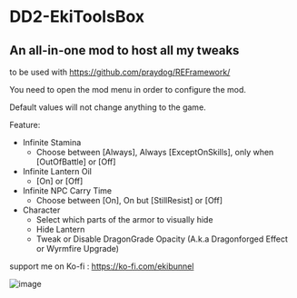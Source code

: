 # DD2-EkiToolsBox
## An all-in-one mod to host all my tweaks
to be used with https://github.com/praydog/REFramework/

You need to open the mod menu in order to configure the mod.

Default values will not change anything to the game.

Feature:
- Infinite Stamina
  - Choose between [Always], Always [ExceptOnSkills], only when [OutOfBattle] or [Off]
- Infinite Lantern Oil
  - [On] or [Off]
- Infinite NPC Carry Time
  - Choose between [On], On but [StillResist] or [Off]
- Character
  - Select which parts of the armor to visually hide
  - Hide Lantern
  - Tweak or Disable DragonGrade Opacity (A.k.a Dragonforged Effect or Wyrmfire Upgrade)

support me on Ko-fi : https://ko-fi.com/ekibunnel

![image](https://github.com/Ekibunnel/DD2-EkiToolsBox/assets/7073622/0299af2d-f501-4eae-bd9f-c3384231b185)


